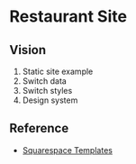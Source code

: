 # Restaurant Site

## Vision

1. Static site example
2. Switch data
3. Switch styles
4. Design system

## Reference

* [Squarespace Templates](https://www.squarespace.com/templates/food-drink)